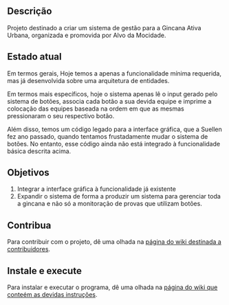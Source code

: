 Descrição
---------

Projeto destinado a criar um sistema de gestão para a Gincana Ativa Urbana, organizada e promovida por Alvo da Mocidade.

Estado atual
------------

Em termos gerais, Hoje temos a apenas a funcionalidade mínima requerida, mas já desenvolvida sobre uma arquitetura de entidades.

Em termos mais específicos, hoje o sistema apenas lê o input gerado pelo sistema de botões, associa cada botão a sua devida equipe e imprime a colocação das equipes baseada na ordem em que as mesmas pressionaram o seu respectivo botão.

Além disso, temos um código legado para a interface gráfica, que a Suellen fez ano passado, quando tentamos frustadamente mudar o sistema de botões. No entanto, esse código ainda não está integrado à funcionalidade básica descrita acima.

Objetivos
---------

1. Integrar a interface gráfica à funcionalidade já existente
2. Expandir o sistema de forma a produzir um sistema para gerenciar toda a gincana e não só a monitoração de provas que utilizam botões.
 

Contribua
---------

Para contribuir com o projeto, dê uma olhada na [página do wiki destinada a contribuidores](https://github.com/mateusgm/gau/wiki/Como-ajudar-no-desenvolvimento).


Instale e execute
-----------------

Para instalar e executar o programa, dê uma olhada na [página do wiki que conteém as devidas instruções](https://github.com/mateusgm/gau/wiki/Como-instalar-e-executar-o-programa]).

